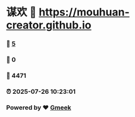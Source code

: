 # 谋欢 :link: https://mouhuan-creator.github.io 
### :page_facing_up: [5](https://mouhuan-creator.github.io/tag.html) 
### :speech_balloon: 0 
### :hibiscus: 4471 
### :alarm_clock: 2025-07-26 10:23:01 
### Powered by :heart: [Gmeek](https://github.com/Meekdai/Gmeek)
